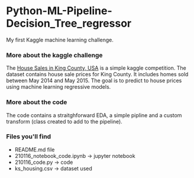 # Python-ML-Pipeline-Decision_Tree_regressor
My first Kaggle machine learning challenge.

### More about the kaggle challenge 
The [House Sales in King County, USA](https://www.kaggle.com/datasets/harlfoxem/housesalesprediction) is a simple kaggle competition. The dataset contains house sale prices for King County. It includes homes sold between May 2014 and May 2015. The goal is to predict to house prices using machine learning regressive models. 

### More about the code 
The code contains a straitghforward EDA, a simple pipline and a custom transform (class created to add to the pipeline).

### Files you'll find 
* README.md file 
* 210116_notebook_code.ipynb -> jupyter notebook
* 210116_code.py -> code 
* ks_housing.csv -> dataset used 


